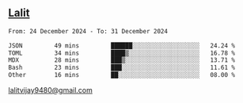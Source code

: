 ## [Lalit](https://lalit.sh)

<!--START_SECTION:waka-->

```txt
From: 24 December 2024 - To: 31 December 2024

JSON         49 mins         ██████░░░░░░░░░░░░░░░░░░░   24.24 %
TOML         34 mins         ████▒░░░░░░░░░░░░░░░░░░░░   16.78 %
MDX          28 mins         ███▒░░░░░░░░░░░░░░░░░░░░░   13.71 %
Bash         23 mins         ███░░░░░░░░░░░░░░░░░░░░░░   11.61 %
Other        16 mins         ██░░░░░░░░░░░░░░░░░░░░░░░   08.00 %
```

<!--END_SECTION:waka-->

lalitvijay9480@gmail.com
